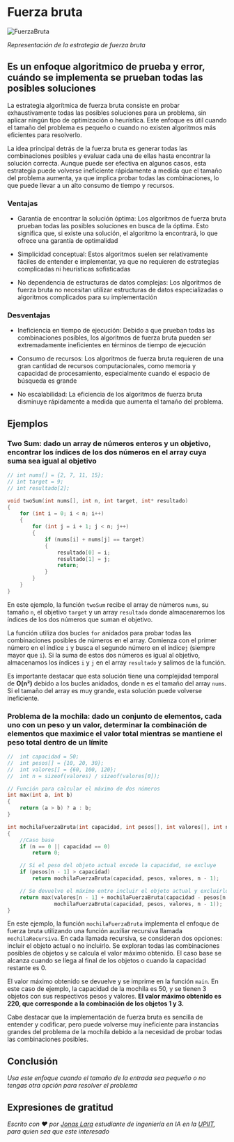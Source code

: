 # Fuerza bruta

![FuerzaBruta](/01.-Sources/Images/FuerzaBruta.png)

_Representación de la estrategia de fuerza bruta_

## Es un enfoque algoritmico de prueba y error, cuándo se implementa se prueban todas las posibles soluciones

La estrategia algorítmica de fuerza bruta consiste en probar exhaustivamente todas las posibles soluciones para un problema, sin aplicar ningún tipo de optimización o heurística. Este enfoque es útil cuando el tamaño del problema es pequeño o cuando no existen algoritmos más eficientes para resolverlo.

La idea principal detrás de la fuerza bruta es generar todas las combinaciones posibles y evaluar cada una de ellas hasta encontrar la solución correcta. Aunque puede ser efectiva en algunos casos, esta estrategia puede volverse ineficiente rápidamente a medida que el tamaño del problema aumenta, ya que implica probar todas las combinaciones, lo que puede llevar a un alto consumo de tiempo y recursos.

### Ventajas

- Garantía de encontrar la solución óptima: Los algoritmos de fuerza bruta prueban todas las posibles soluciones en busca de la óptima. Esto significa que, si existe una solución, el algoritmo la encontrará, lo que ofrece una garantía de optimalidad

- Simplicidad conceptual: Estos algoritmos suelen ser relativamente fáciles de entender e implementar, ya que no requieren de estrategias complicadas ni heurísticas sofisticadas

- No dependencia de estructuras de datos complejas: Los algoritmos de fuerza bruta no necesitan utilizar estructuras de datos especializadas o algoritmos complicados para su implementación

### Desventajas

- Ineficiencia en tiempo de ejecución: Debido a que prueban todas las combinaciones posibles, los algoritmos de fuerza bruta pueden ser extremadamente ineficientes en términos de tiempo de ejecución

- Consumo de recursos: Los algoritmos de fuerza bruta requieren de una gran cantidad de recursos computacionales, como memoria y capacidad de procesamiento, especialmente cuando el espacio de búsqueda es grande

- No escalabilidad: La eficiencia de los algoritmos de fuerza bruta disminuye rápidamente a medida que aumenta el tamaño del problema. 

## Ejemplos

### Two Sum: dado un array de números enteros y un objetivo, encontrar los índices de los dos números en el array cuya suma sea igual al objetivo

```c
// int nums[] = {2, 7, 11, 15};
// int target = 9;
// int resultado[2];

void twoSum(int nums[], int n, int target, int* resultado) 
{
    for (int i = 0; i < n; i++) 
    {
        for (int j = i + 1; j < n; j++) 
        {
            if (nums[i] + nums[j] == target) 
            {
                resultado[0] = i;
                resultado[1] = j;
                return;
            }
        }
    }
}
```

En este ejemplo, la función `twoSum` recibe el array de números `nums`, su tamaño `n`, el objetivo `target` y un array `resultado` donde almacenaremos los índices de los dos números que suman el objetivo.

La función utiliza dos bucles `for` anidados para probar todas las combinaciones posibles de números en el array. Comienza con el primer número en el índice `i` y busca el segundo número en el índice`j` (siempre mayor que `i`). Si la suma de estos dos números es igual al objetivo, almacenamos los índices `i` y `j` en el array `resultado` y salimos de la función.

Es importante destacar que esta solución tiene una complejidad temporal de **O(n²)** debido a los bucles anidados, donde n es el tamaño del array `nums`. Si el tamaño del array es muy grande, esta solución puede volverse ineficiente.

### Problema de la mochila: dado un conjunto de elementos, cada uno con un peso y un valor, determinar la combinación de elementos que maximice el valor total mientras se mantiene el peso total dentro de un límite

```c
//  int capacidad = 50;
//  int pesos[] = {10, 20, 30};
//  int valores[] = {60, 100, 120};
//  int n = sizeof(valores) / sizeof(valores[0]);

// Función para calcular el máximo de dos números
int max(int a, int b)
{
    return (a > b) ? a : b;
}

int mochilaFuerzaBruta(int capacidad, int pesos[], int valores[], int n)
{
    //Caso base
    if (n == 0 || capacidad == 0)
        return 0;

    // Si el peso del objeto actual excede la capacidad, se excluye
    if (pesos[n - 1] > capacidad)
        return mochilaFuerzaBruta(capacidad, pesos, valores, n - 1);

    // Se devuelve el máximo entre incluir el objeto actual y excluirlo
    return max(valores[n - 1] + mochilaFuerzaBruta(capacidad - pesos[n - 1], pesos, valores, n - 1),
               mochilaFuerzaBruta(capacidad, pesos, valores, n - 1));
}
```

En este ejemplo, la función `mochilaFuerzaBruta` implementa el enfoque de fuerza bruta utilizando una función auxiliar recursiva llamada `mochilaRecursiva`. En cada llamada recursiva, se consideran dos opciones: incluir el objeto actual o no incluirlo. Se exploran todas las combinaciones posibles de objetos y se calcula el valor máximo obtenido. El caso base se alcanza cuando se llega al final de los objetos o cuando la capacidad restante es 0.

El valor máximo obtenido se devuelve y se imprime en la función `main`. En este caso de ejemplo, la capacidad de la mochila es 50, y se tienen 3 objetos con sus respectivos pesos y valores. **El valor máximo obtenido es 220, que corresponde a la combinación de los objetos 1 y 3.**

Cabe destacar que la implementación de fuerza bruta es sencilla de entender y codificar, pero puede volverse muy ineficiente para instancias grandes del problema de la mochila debido a la necesidad de probar todas las combinaciones posibles.



## Conclusión

_Usa este enfoque cuando el tamaño de la entrada sea pequeño o no tengas otra opción para resolver el problema_

## Expresiones de gratitud

_Escrito con ❤️ por [Jonas Lara](https://medium.com/@jonas_lara) estudiante de ingeniería en IA en la [UPIIT](https://www.upiit.ipn.mx/), para quien sea que este interesado_